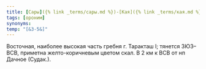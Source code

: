 ```yaml
---
title: [Сары]({% link _terms/сары.md %})-[Кая]({% link _terms/кая.md %}) I
tags: [ороним]
synonyms:
temp: "[&З-5&]"
---
```


Восточная, наиболее высокая часть гребня г. Таракташ I; тянется ЗЮЗ–ВСВ,
приметна желто-коричневым цветом скал. В 2 км к ВСВ от нп Дачное (Судак.).
